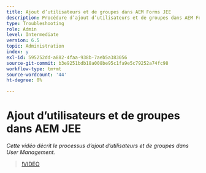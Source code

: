 ```yaml
---
title: Ajout d’utilisateurs et de groupes dans AEM Forms JEE
description: Procédure d’ajout d’utilisateurs et de groupes dans AEM Forms JEE
type: Troubleshooting
role: Admin
level: Intermediate
version: 6.5
topic: Administration
index: y
exl-id: 595252dd-a882-4faa-938b-7aeb5a383056
source-git-commit: b3e9251bdb18a008be95c1fa9e5c79252a74fc98
workflow-type: tm+mt
source-wordcount: '44'
ht-degree: 0%

---
```


# Ajout d’utilisateurs et de groupes dans AEM JEE

*Cette vidéo décrit le processus d’ajout d’utilisateurs et de groupes dans User Management.*

>[!VIDEO](https://video.tv.adobe.com/v/335485?quality=12&learn=on)
